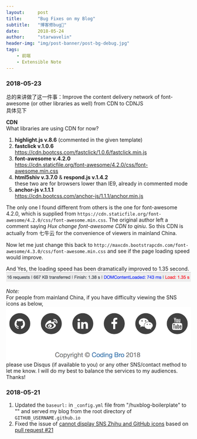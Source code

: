 ```yaml
---
layout:     post
title:      "Bug Fixes on my Blog"
subtitle:   "博客修bug📝"
date:       2018-05-24
author:     "starwavelin"
header-img: "img/post-banner/post-bg-debug.jpg"
tags:
    - 前端
    - Extensible Note
---
```


### 2018-05-23
总的来讲做了这一件事：Improve the content delivery network of font-awesome (or other libraries as well) from CDN to CDNJS  
具体见下

**CDN**  
What libraries are using CDN for now?
1. **highlight.js v.8.6** (commented in the given template)
2. **fastclick v.1.0.6**  
https://cdn.bootcss.com/fastclick/1.0.6/fastclick.min.js
3. **font-awesome v.4.2.0**  
https://cdn.staticfile.org/font-awesome/4.2.0/css/font-awesome.min.css
4. **html5shiv v.3.7.0** & **respond.js v.1.4.2**  
these two are for browsers lower than IE9, already in commented mode
5. **anchor-js v.1.1.1**  
https://cdn.bootcss.com/anchor-js/1.1.1/anchor.min.js  

The only one I found different from others is the one for font-awesome 4.2.0, which is supplied from ```https://cdn.staticfile.org/font-awesome/4.2.0/css/font-awesome.min.css```. The original author left a comment saying *Hux change font-awesome CDN to qiniu*. So this CDN is actually from 七牛云 for the convenience of viewers in mainland China.

Now let me just change this back to ```http://maxcdn.bootstrapcdn.com/font-awesome/4.3.0/css/font-awesome.min.css``` and see if the page loading speed would improve.  

And Yes, the loading speed has been dramatically improved to 1.35 second.
![loading-speed](/img/in-post/180524-bug-fixes/180524_loadspeed.png)

*Note:*  
For people from mainland China, if you have difficulty viewing the SNS icons as below,
![sns-icons](/img/in-post/180524-bug-fixes/SNS_icons.png)
please use Disqus (if available to you) or any other SNS/contact method to let me know. I will do my best to balance the services to my audiences. Thanks!

### 2018-05-21  
1. Updated the ```baseurl:``` in ```_config.yml``` file from "/huxblog-boilerplate" to "" and served my blog from the root directory of ```GITHUB_USERNAME.github.io```
2. Fixed the issue of [cannot display SNS Zhihu and GitHub icons](https://github.com/Huxpro/huxblog-boilerplate/issues/17) based on [pull request #21](https://github.com/Huxpro/huxblog-boilerplate/pull/21/commits/207a48449f06b3a509c861a4622d92e48855c698)
